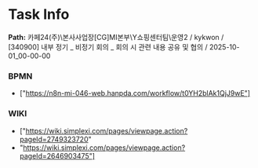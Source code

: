# Task Info

**Path:** 카페24(주)\본사사업장\[CG]MI본부\Y쇼핑센터팀\운영2 / kykwon / [340900] 내부 정기 _ 비정기 회의 _ 회의 시 관련 내용 공유 및 협의 / 2025-10-01_00-00-00

### BPMN
- ["https://n8n-mi-046-web.hanpda.com/workflow/t0YH2blAk1QjJ9wE"]

### WIKI
- ["https://wiki.simplexi.com/pages/viewpage.action?pageId=2749323720"
- "https://wiki.simplexi.com/pages/viewpage.action?pageId=2646903475"]

